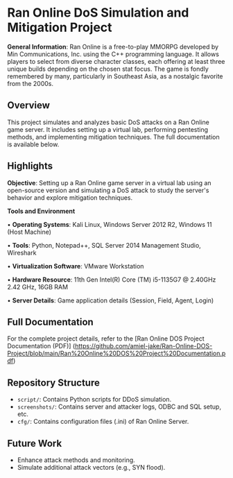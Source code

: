 # Ran Online DoS Simulation and Mitigation Project
**General Information**: Ran Online is a free-to-play MMORPG developed by Min Communications, Inc. using the C++ programming language. It allows players to select from diverse character classes, each offering at least three unique builds depending on the chosen stat focus. The game is fondly remembered by many, particularly in Southeast Asia, as a nostalgic favorite from the 2000s.

## Overview
This project simulates and analyzes basic DoS attacks on a Ran Online game server. It includes setting up a virtual lab, performing pentesting methods, and implementing mitigation techniques. The full documentation is available below.

## Highlights
**Objective**: Setting up a Ran Online game server in a virtual lab using an open-source version and simulating a DoS attack to study the server's behavior and explore mitigation techniques.

**Tools and Environment**

•	**Operating Systems**: Kali Linux, Windows Server 2012 R2, Windows 11 (Host Machine)

•	**Tools**: Python, Notepad++, SQL Server 2014 Management Studio, Wireshark

•	**Virtualization Software**: VMware Workstation

•	**Hardware Resource**: 11th Gen Intel(R) Core (TM) i5-1135G7 @ 2.40GHz 2.42 GHz, 16GB RAM

•	**Server Details**: Game application details (Session, Field, Agent, Login)

## Full Documentation

For the complete project details, refer to the [Ran Online DOS Project Documentation (PDF)] (https://github.com/amiel-jake/Ran-Online-DOS-Project/blob/main/Ran%20Online%20DOS%20Project%20Documentation.pdf)

## Repository Structure

- `script/`: Contains Python scripts for DDoS simulation.
- `screenshots/`: Contains server and attacker logs, ODBC and SQL setup, etc.
- `cfg/`: Contains configuration files (.ini) of Ran Online Server.

## Future Work

- Enhance attack methods and monitoring.
- Simulate additional attack vectors (e.g., SYN flood).

